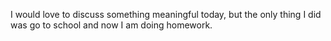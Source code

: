 I would love to discuss something meaningful today, but the only thing I did was go to school and now I am doing homework.
